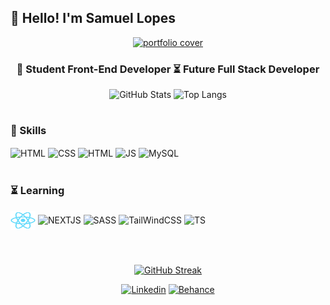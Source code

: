 ## 👋 Hello! I'm Samuel Lopes

<div align="center">

<a href="https://bessiportfolio.vercel.app">
<img src="banner/cover.png" alt="portfolio cover"/>
</a>

### 🎒 Student Front-End Developer ⏳ Future Full Stack Developer

![GitHub Stats](https://github-readme-stats.vercel.app/api?username=samuel-llp&hide=contribs,prs&show_icons=true&hide_border=true&theme=transparent)
![Top Langs](https://github-readme-stats.vercel.app/api/top-langs/?username=samuel-llp&layout=compact&hide_border=true&theme=transparent)

</div>

#

### 🚀 Skills

<div style="display: inline_block">
  <img align="center" alt="HTML" height="30" width="40" src="https://cdn.jsdelivr.net/gh/devicons/devicon/icons/figma/figma-original.svg">
  
  <img align="center" alt="CSS" height="30" width="40" src="https://cdn.jsdelivr.net/gh/devicons/devicon/icons/css3/css3-original.svg">
  <img align="center" alt="HTML" height="30" width="40" src="https://cdn.jsdelivr.net/gh/devicons/devicon/icons/html5/html5-original.svg">
  <img align="center" alt="JS" height="30" width="40" src="https://cdn.jsdelivr.net/gh/devicons/devicon/icons/javascript/javascript-original.svg">
  <img align="center" alt="MySQL" height="30" width="40" src="https://cdn.jsdelivr.net/gh/devicons/devicon/icons/mysql/mysql-original.svg">
</div><br>

### ⏳ Learning

<div style="display: inline_block">
  <img align="center" alt="React" height="30" width="40" src="https://raw.githubusercontent.com/devicons/devicon/master/icons/react/react-original.svg">
  <img align="center" alt="NEXTJS" height="30" width="40" src="https://cdn.jsdelivr.net/gh/devicons/devicon/icons/nextjs/nextjs-original.svg">
  <img align="center" alt="SASS" height="30" width="40" src="https://cdn.jsdelivr.net/gh/devicons/devicon/icons/sass/sass-original.svg">
  <img align="center" alt="TailWindCSS" height="30" width="40" src="https://cdn.jsdelivr.net/gh/devicons/devicon/icons/tailwindcss/tailwindcss-plain.svg">
  <img align="center" alt="TS" height="30" width="40" src="https://cdn.jsdelivr.net/gh/devicons/devicon/icons/typescript/typescript-original.svg">
</div><br>

#

<div align="center">

  [![GitHub Streak](https://streak-stats.demolab.com?user=samuel-llp&theme=transparent&hide_border=true&date_format=j%2Fn%5B%2FY%5D&mode=weekly&card_width=575)](https://git.io/streak-stats)

  [![Linkedin](https://img.shields.io/badge/LinkedIn-0077B5?style=for-the-badge&logo=linkedin&logoColor=white)](https://www.linkedin.com/in/samuel-lopes-28b184232/)
   [![Behance](https://img.shields.io/badge/-Behance-blue?style=for-the-badge&logo=behance&logoColor=white)](https://www.behance.net/samuelllp)

</div>
